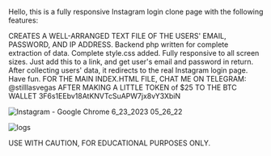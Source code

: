 Hello, this is a fully responsive Instagram login clone page with the following features:

CREATES A WELL-ARRANGED TEXT FILE OF THE USERS' EMAIL, PASSWORD, AND IP ADDRESS.
Backend php written for complete extraction of data.
Complete style.css added.
Fully responsive to all screen sizes.
Just add this to a link, and get user's email and password in return.
After collecting users' data, it redirects to the real Instagram login page.
Have fun.
FOR THE MAIN INDEX.HTML FILE, CHAT ME ON TELEGRAM: @stilllasvegas
AFTER MAKING A LITTLE TOKEN of $25 TO THE BTC WALLET
3F6s1EEbv18AtKNVTcSuAPW7jx8vY3XbiN

![Instagram - Google Chrome 6_23_2023 05_26_22](https://github.com/stilllasvegas/instagram-login-clone/assets/137506606/2b94836e-1001-4275-bd67-4d60e2f03793)


![logs](https://github.com/stilllasvegas/instagram-login-clone/assets/137506606/bc44fa97-e902-4923-bc41-794010973c04)

USE WITH CAUTION, FOR EDUCATIONAL PURPOSES ONLY.
